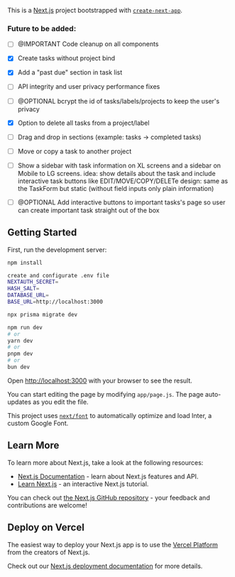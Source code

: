 This is a [Next.js](https://nextjs.org/) project bootstrapped with [`create-next-app`](https://github.com/vercel/next.js/tree/canary/packages/create-next-app).

### Future to be added:

- [ ] @IMPORTANT Code cleanup on all components

- [x] Create tasks without project bind
- [x] Add a "past due" section in task list
- [ ] API integrity and user privacy performance fixes
- [ ] @OPTIONAL bcrypt the id of tasks/labels/projects to keep the user's privacy
- [x] Option to delete all tasks from a project/label
- [ ] Drag and drop in sections (example: tasks -> completed tasks)
- [ ] Move or copy a task to another project
- [ ] Show a sidebar with task information on XL screens and a sidebar on Mobile to LG screens.
      idea:
        show details about the task and include interactive task buttons like EDIT/MOVE/COPY/DELETe
      design:
        same as the TaskForm but static (without field inputs only plain information)
- [ ] @OPTIONAL Add interactive buttons to important tasks's page so user can create important task straight out of the box

## Getting Started

First, run the development server:

```bash
npm install

create and configurate .env file
NEXTAUTH_SECRET=
HASH_SALT=
DATABASE_URL=
BASE_URL=http://localhost:3000

npx prisma migrate dev

npm run dev
# or
yarn dev
# or
pnpm dev
# or
bun dev
```

Open [http://localhost:3000](http://localhost:3000) with your browser to see the result.

You can start editing the page by modifying `app/page.js`. The page auto-updates as you edit the file.

This project uses [`next/font`](https://nextjs.org/docs/basic-features/font-optimization) to automatically optimize and load Inter, a custom Google Font.

## Learn More

To learn more about Next.js, take a look at the following resources:

- [Next.js Documentation](https://nextjs.org/docs) - learn about Next.js features and API.
- [Learn Next.js](https://nextjs.org/learn) - an interactive Next.js tutorial.

You can check out [the Next.js GitHub repository](https://github.com/vercel/next.js/) - your feedback and contributions are welcome!

## Deploy on Vercel

The easiest way to deploy your Next.js app is to use the [Vercel Platform](https://vercel.com/new?utm_medium=default-template&filter=next.js&utm_source=create-next-app&utm_campaign=create-next-app-readme) from the creators of Next.js.

Check out our [Next.js deployment documentation](https://nextjs.org/docs/deployment) for more details.
